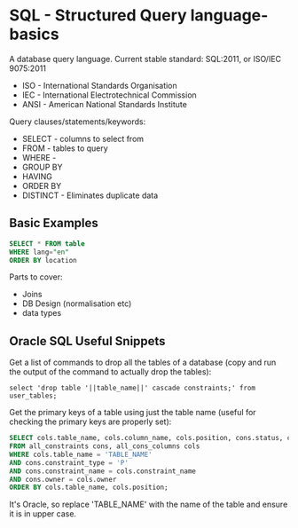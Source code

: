 # SQL - Structured Query language-basics

A database query language.
Current stable standard: SQL:2011, or ISO/IEC 9075:2011

* ISO - International Standards Organisation
* IEC - International Electrotechnical Commission
* ANSI - American National Standards Institute

Query clauses/statements/keywords:

* SELECT - columns to select from
* FROM - tables to query
* WHERE -
* GROUP BY
* HAVING
* ORDER BY
* DISTINCT - Eliminates duplicate data

## Basic Examples

```sql
SELECT * FROM table
WHERE lang="en"
ORDER BY location
```

Parts to cover:

* Joins
* DB Design (normalisation etc)
* data types

## Oracle SQL Useful Snippets

Get a list of commands to drop all the tables of a database (copy and run the output of the command to actually drop the tables):

`select 'drop table '||table_name||' cascade constraints;' from user_tables;`

Get the primary keys of a table using just the table name (useful for checking the primary keys are properly set):

```SQL
SELECT cols.table_name, cols.column_name, cols.position, cons.status, cons.owner
FROM all_constraints cons, all_cons_columns cols
WHERE cols.table_name = 'TABLE_NAME'
AND cons.constraint_type = 'P'
AND cons.constraint_name = cols.constraint_name
AND cons.owner = cols.owner
ORDER BY cols.table_name, cols.position;
```

It's Oracle, so replace 'TABLE_NAME' with the name of the table and ensure it is in upper case.